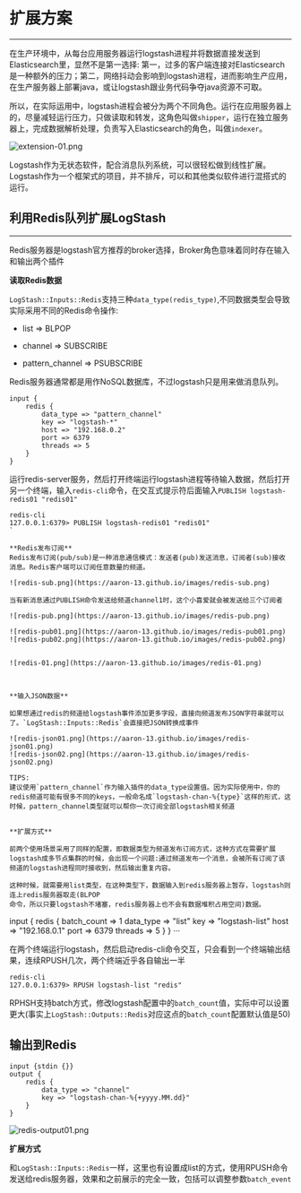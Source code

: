 # 扩展方案

------

在生产环境中，从每台应用服务器运行logstash进程并将数据直接发送到Elasticsearch里，显然不是第一选择: 第一，过多的客户端连接对Elasticsearch是一种额外的压力；第二，网络抖动会影响到logstash进程，进而影响生产应用，在生产服务器上部署java，或让logstash跟业务代码争夺java资源不可取。

所以，在实际运用中，logstash进程会被分为两个不同角色。运行在应用服务器上的，尽量减轻运行压力，只做读取和转发，这角色叫做`shipper`，运行在独立服务器上，完成数据解析处理，负责写入Elasticsearch的角色，叫做`indexer`。

![extension-01.png](https://aaron-13.github.io/images/extension-01.png)

Logstash作为无状态软件，配合消息队列系统，可以很轻松做到线性扩展。
Logstash作为一个框架式的项目，并不排斥，可以和其他类似软件进行混搭式的运行。


## 利用Redis队列扩展LogStash

------

Redis服务器是logstash官方推荐的broker选择，Broker角色意味着同时存在输入和输出两个插件

**读取Redis数据**

`LogStash::Inputs::Redis`支持三种`data_type(redis_type)`,不同数据类型会导致实际采用不同的Redis命令操作:

+ list => BLPOP

+ channel => SUBSCRIBE

+ pattern_channel => PSUBSCRIBE

Redis服务器通常都是用作NoSQL数据库，不过logstash只是用来做消息队列。

```
input {
	redis {
		data_type => "pattern_channel"
		key => "logstash-*"
		host => "192.168.0.2"
		port => 6379
		threads => 5
	}
}
```

运行redis-server服务，然后打开终端运行logstash进程等待输入数据，然后打开另一个终端，输入`redis-cli`命令，在交互式提示符后面输入`PUBLISH logstash-redis01 "redis01"`

```
redis-cli
127.0.0.1:6379> PUBLISH logstash-redis01 "redis01"
`

**Redis发布订阅**
Redis发布订阅(pub/sub)是一种消息通信模式：发送者(pub)发送消息，订阅者(sub)接收消息。Redis客户端可以订阅任意数量的频道。

![redis-sub.png](https://aaron-13.github.io/images/redis-sub.png)

当有新消息通过PUBLISH命令发送给频道channel1时，这个小喜爱就会被发送给三个订阅者

![redis-pub.png](https://aaron-13.github.io/images/redis-pub.png)

![redis-pub01.png](https://aaron-13.github.io/images/redis-pub01.png)
![redis-pub02.png](https://aaron-13.github.io/images/redis-pub02.png)


![redis-01.png](https://aaron-13.github.io/images/redis-01.png)



**输入JSON数据**

如果想通过redis的频道给logstash事件添加更多字段，直接向频道发布JSON字符串就可以了。`LogStash::Inputs::Redis`会直接把JSON转换成事件

![redis-json01.png](https://aaron-13.github.io/images/redis-json01.png)
![redis-json02.png](https://aaron-13.github.io/images/redis-json02.png)

TIPS:
建议使用`pattern_channel`作为输入插件的data_type设置值。因为实际使用中，你的redis频道可能有很多不同的keys，一般命名成`logstash-chan-%{type}`这样的形式，这时候，pattern_channel类型就可以帮你一次订阅全部logstash相关频道


**扩展方式**

前两个使用场景采用了同样的配置，即数据类型为频道发布订阅方式，这种方式在需要扩展logstash成多节点集群的时候，会出现一个问题:通过频道发布一个消息，会被所有订阅了该频道的logstash进程同时接收到，然后输出重复内容。

这种时候，就需要用list类型，在这种类型下，数据输入到redis服务器上暂存，logstash则连上redis服务器取走(BLPOP
命令，所以只要logstash不堵塞，redis服务器上也不会有数据堆积占用空间)数据。

```
input {
	redis {
		batch_count => 1
		data_type => "list"
		key => "logstash-list"
		host => "192.168.0.1"
		port => 6379
		threads => 5
	}
}
···

在两个终端运行logstash，然后启动redis-cli命令交互，只会看到一个终端输出结果，连续RPUSH几次，两个终端近乎各自输出一半

```
redis-cli
127.0.0.1:6379> RPUSH logstash-list "redis"
```

RPHSH支持batch方式，修改logstash配置中的`batch_count`值，实际中可以设置更大(事实上`LogStash::Outputs::Redis`对应这点的`batch_count`配置默认值是50)


## 输出到Redis

```
input {stdin {}}
output {
	redis {
		data_type => "channel"
		key => "logstash-chan-%{+yyyy.MM.dd}"
	}
}
```

![redis-output01.png](https://aaron-13.github.io/images/redis-output01.png)


**扩展方式**

和`LogStash::Inputs::Redis`一样，这里也有设置成list的方式，使用RPUSH命令发送给redis服务器，效果和之前展示的完全一致，包括可以调整参数`batch_event`



